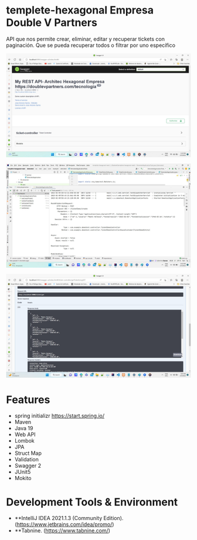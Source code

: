 # templete-hexagonal Empresa Double V Partners
API que nos permite crear, eliminar, editar y recuperar tickets con
paginación. Que se pueda recuperar todos o filtrar por uno específico

![userrolemembership1](https://github.com/choquidownn25/Empresa-Double-V-Parther/blob/main/Backend/templete-hexagonal-main/img/Muestra%20rest.jpg)

![userrolemembership2](https://github.com/choquidownn25/Empresa-Double-V-Parther/blob/main/Backend/templete-hexagonal-main/img/Test.jpg)

![userrolemembership2](https://github.com/choquidownn25/Empresa-Double-V-Parther/blob/main/Backend/templete-hexagonal-main/img/List%20Ticket.jpg)

# Features

- spring initializr https://start.spring.io/
- Maven
- Java 19
- Web API 
- Lombok
- JPA
- Struct Map
- Validation
- Swagger 2
- JUnit5
- Mokito


# Development Tools & Environment

- **IntelliJ IDEA 2021.1.3 (Community Edition). (https://www.jetbrains.com/idea/promo/)
- **Tabnine. (https://www.tabnine.com/)